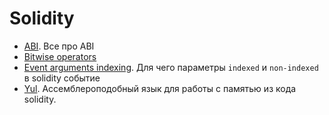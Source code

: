 # Solidity

- [ABI](./ABI/readme.md). Все про ABI
- [Bitwise operators](./bitwise-operators/bitwise-operators.md)
- [Event arguments indexing](./event-argument-indexing/event-argument-indexing.md). Для чего параметры ```indexed``` и ```non-indexed``` в solidity событие
- [Yul](./yul/yul.md). Ассемблероподобный язык для работы с памятью из кода solidity.
